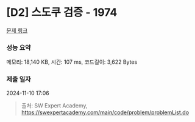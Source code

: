 # [D2] 스도쿠 검증 - 1974 

[문제 링크](https://swexpertacademy.com/main/code/problem/problemDetail.do?contestProbId=AV5Psz16AYEDFAUq) 

### 성능 요약

메모리: 18,140 KB, 시간: 107 ms, 코드길이: 3,622 Bytes

### 제출 일자

2024-11-10 17:06



> 출처: SW Expert Academy, https://swexpertacademy.com/main/code/problem/problemList.do